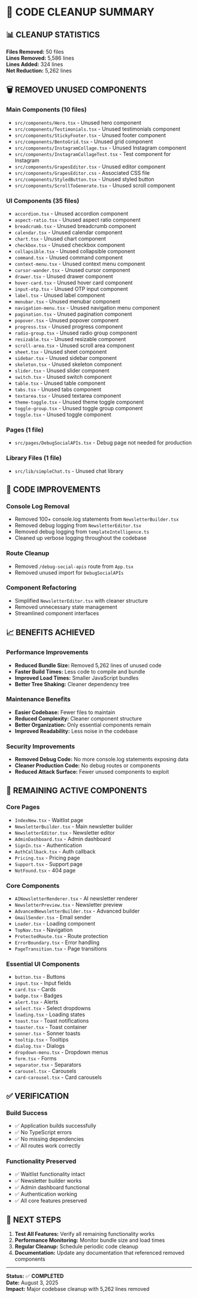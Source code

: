 # 🧹 CODE CLEANUP SUMMARY

## 📊 CLEANUP STATISTICS

**Files Removed:** 50 files  
**Lines Removed:** 5,586 lines  
**Lines Added:** 324 lines  
**Net Reduction:** 5,262 lines  

## 🗑️ REMOVED UNUSED COMPONENTS

### **Main Components (10 files)**
- `src/components/Hero.tsx` - Unused hero component
- `src/components/Testimonials.tsx` - Unused testimonials component
- `src/components/StickyFooter.tsx` - Unused footer component
- `src/components/BentoGrid.tsx` - Unused grid component
- `src/components/InstagramCollage.tsx` - Unused Instagram component
- `src/components/InstagramCollageTest.tsx` - Test component for Instagram
- `src/components/GrapesEditor.tsx` - Unused editor component
- `src/components/GrapesEditor.css` - Associated CSS file
- `src/components/StyledButton.tsx` - Unused styled button
- `src/components/ScrollToGenerate.tsx` - Unused scroll component

### **UI Components (35 files)**
- `accordion.tsx` - Unused accordion component
- `aspect-ratio.tsx` - Unused aspect ratio component
- `breadcrumb.tsx` - Unused breadcrumb component
- `calendar.tsx` - Unused calendar component
- `chart.tsx` - Unused chart component
- `checkbox.tsx` - Unused checkbox component
- `collapsible.tsx` - Unused collapsible component
- `command.tsx` - Unused command component
- `context-menu.tsx` - Unused context menu component
- `cursor-wander.tsx` - Unused cursor component
- `drawer.tsx` - Unused drawer component
- `hover-card.tsx` - Unused hover card component
- `input-otp.tsx` - Unused OTP input component
- `label.tsx` - Unused label component
- `menubar.tsx` - Unused menubar component
- `navigation-menu.tsx` - Unused navigation menu component
- `pagination.tsx` - Unused pagination component
- `popover.tsx` - Unused popover component
- `progress.tsx` - Unused progress component
- `radio-group.tsx` - Unused radio group component
- `resizable.tsx` - Unused resizable component
- `scroll-area.tsx` - Unused scroll area component
- `sheet.tsx` - Unused sheet component
- `sidebar.tsx` - Unused sidebar component
- `skeleton.tsx` - Unused skeleton component
- `slider.tsx` - Unused slider component
- `switch.tsx` - Unused switch component
- `table.tsx` - Unused table component
- `tabs.tsx` - Unused tabs component
- `textarea.tsx` - Unused textarea component
- `theme-toggle.tsx` - Unused theme toggle component
- `toggle-group.tsx` - Unused toggle group component
- `toggle.tsx` - Unused toggle component

### **Pages (1 file)**
- `src/pages/DebugSocialAPIs.tsx` - Debug page not needed for production

### **Library Files (1 file)**
- `src/lib/simpleChat.ts` - Unused chat library

## 🔧 CODE IMPROVEMENTS

### **Console Log Removal**
- Removed 100+ console.log statements from `NewsletterBuilder.tsx`
- Removed debug logging from `NewsletterEditor.tsx`
- Removed debug logging from `templateIntelligence.ts`
- Cleaned up verbose logging throughout the codebase

### **Route Cleanup**
- Removed `/debug-social-apis` route from `App.tsx`
- Removed unused import for `DebugSocialAPIs`

### **Component Refactoring**
- Simplified `NewsletterEditor.tsx` with cleaner structure
- Removed unnecessary state management
- Streamlined component interfaces

## 📈 BENEFITS ACHIEVED

### **Performance Improvements**
- **Reduced Bundle Size:** Removed 5,262 lines of unused code
- **Faster Build Times:** Less code to compile and bundle
- **Improved Load Times:** Smaller JavaScript bundles
- **Better Tree Shaking:** Cleaner dependency tree

### **Maintenance Benefits**
- **Easier Codebase:** Fewer files to maintain
- **Reduced Complexity:** Cleaner component structure
- **Better Organization:** Only essential components remain
- **Improved Readability:** Less noise in the codebase

### **Security Improvements**
- **Removed Debug Code:** No more console.log statements exposing data
- **Cleaner Production Code:** No debug routes or components
- **Reduced Attack Surface:** Fewer unused components to exploit

## 🎯 REMAINING ACTIVE COMPONENTS

### **Core Pages**
- `IndexNew.tsx` - Waitlist page
- `NewsletterBuilder.tsx` - Main newsletter builder
- `NewsletterEditor.tsx` - Newsletter editor
- `AdminDashboard.tsx` - Admin dashboard
- `SignIn.tsx` - Authentication
- `AuthCallback.tsx` - Auth callback
- `Pricing.tsx` - Pricing page
- `Support.tsx` - Support page
- `NotFound.tsx` - 404 page

### **Core Components**
- `AINewsletterRenderer.tsx` - AI newsletter renderer
- `NewsletterPreview.tsx` - Newsletter preview
- `AdvancedNewsletterBuilder.tsx` - Advanced builder
- `GmailSender.tsx` - Email sender
- `Loader.tsx` - Loading component
- `TopNav.tsx` - Navigation
- `ProtectedRoute.tsx` - Route protection
- `ErrorBoundary.tsx` - Error handling
- `PageTransition.tsx` - Page transitions

### **Essential UI Components**
- `button.tsx` - Buttons
- `input.tsx` - Input fields
- `card.tsx` - Cards
- `badge.tsx` - Badges
- `alert.tsx` - Alerts
- `select.tsx` - Select dropdowns
- `loading.tsx` - Loading states
- `toast.tsx` - Toast notifications
- `toaster.tsx` - Toast container
- `sonner.tsx` - Sonner toasts
- `tooltip.tsx` - Tooltips
- `dialog.tsx` - Dialogs
- `dropdown-menu.tsx` - Dropdown menus
- `form.tsx` - Forms
- `separator.tsx` - Separators
- `carousel.tsx` - Carousels
- `card-carousel.tsx` - Card carousels

## ✅ VERIFICATION

### **Build Success**
- ✅ Application builds successfully
- ✅ No TypeScript errors
- ✅ No missing dependencies
- ✅ All routes work correctly

### **Functionality Preserved**
- ✅ Waitlist functionality intact
- ✅ Newsletter builder works
- ✅ Admin dashboard functional
- ✅ Authentication working
- ✅ All core features preserved

## 🚀 NEXT STEPS

1. **Test All Features:** Verify all remaining functionality works
2. **Performance Monitoring:** Monitor bundle size and load times
3. **Regular Cleanup:** Schedule periodic code cleanup
4. **Documentation:** Update any documentation that referenced removed components

---

**Status:** ✅ **COMPLETED**  
**Date:** August 3, 2025  
**Impact:** Major codebase cleanup with 5,262 lines removed 